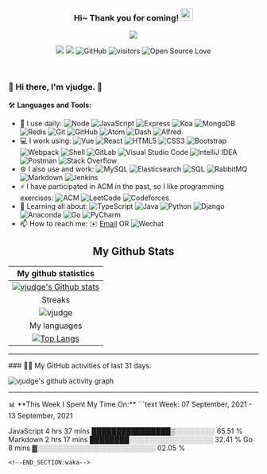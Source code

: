 <!--
<hr>
**vjudge/vjudge** is a ✨ _special_ ✨ repository because its `README.md` (this file) appears on your GitHub profile.

Here are some ideas to get you started:

- 🔭 I’m currently working on ...
- 🌱 I’m currently learning ...
- 👯 I’m looking to collaborate on ...
- 🤔 I’m looking for help with ...
- 💬 Ask me about ...
- 📫 How to reach me: ...
- 😄 Pronouns: ...
- ⚡ Fun fact: ...
-->

<h3 align="center">
    Hi~ Thank you for coming!
    <img src="https://media.giphy.com/media/hvRJCLFzcasrR4ia7z/giphy.gif" width="25px">
</h3>

<!-- Typing SVG - https://github.com/DenverCoder1/readme-typing-svg -->
<!-- Typing SVG Fast Demo - https://readme-typing-svg.herokuapp.com/demo/ -->
<p align="center">
    <img src="https://readme-typing-svg.herokuapp.com?color=e65e2a&width=380&height=45&lines=Full+Stack+developer;Self-taught+Code+Designer;Always+learning+new+things">
</p>

<p align="center">
    <img src="https://img.shields.io/badge/gender-%F0%9F%A4%B5-critical">
    <a href="https://vjudge.com" target="_blank"><img src="https://img.shields.io/badge/website-vjudge.com-orange"></a>
    <!-- https://visitor-badge.glitch.me/ -->
    <img src="https://img.shields.io/badge/dynamic/json?logo=github&label=GitHub&labelColor=495867&color=495867&query=%24.data.totalSubs&url=https%3A%2F%2Fapi.spencerwoo.com%2Fsubstats%2F%3Fsource%3Dgithub%26queryKey%3Dhayschan&style=flat-square" alt="GitHub">
    <img src="https://visitor-badge.glitch.me/badge?page_id=vjudge.vjudge" alt="visitors">
    <img src="https://badges.frapsoft.com/os/v1/open-source.svg?v=102" alt="Open Source Love">
</p>

<br/>

### 🎉 Hi there, I'm vjudge. 👋

🛠️ **Languages and Tools:**
<!-- https://github.com/simple-icons/simple-icons/blob/develop/slugs.md -->
- 🚀 I use daily:
  ![Node](https://img.shields.io/badge/-Node.JS-black?style=plastic&logo=Node.js)
  ![JavaScript](https://img.shields.io/badge/-JavaScript-black?style=plastic&logo=javascript)
  ![Express](https://img.shields.io/badge/-Express.JS-c7b198?style=plastic&logo=Express.JS)
  ![Koa](https://img.shields.io/badge/-MongoDB-black?style=plastic&logo=koa)
  ![MongoDB](https://img.shields.io/badge/-MongoDB-black?style=plastic&logo=mongodb)
  ![Redis](https://img.shields.io/badge/redis-%23c83d2e.svg?logo=redis&logoColor=white)
  ![Git](https://img.shields.io/badge/-Git-black?style=plastic&logo=git)
  ![GitHub](https://img.shields.io/badge/-GitHub-181717?style=plastic&logo=github)
  ![Atom](https://img.shields.io/badge/-Atom-blasck?style=plastic&logo=atom)
  ![Dash](https://img.shields.io/badge/-Dash-blasck?style=plastic&logo=dash)
  ![Alfred](https://img.shields.io/badge/-Alfred-blasck?style=plastic&logo=alfred)
- 💻 I work using:
  ![Vue](https://img.shields.io/badge/Vue%20-%232b3847.svg?logo=vue.js)
  ![React](https://img.shields.io/badge/-React-3b2e5a?style=plastic&logo=react)
  ![HTML5](https://img.shields.io/badge/-HTML5-E34F26?style=plastic&logo=html5&logoColor=white)
  ![CSS3](https://img.shields.io/badge/-CSS3-1572B6?style=plastic&logo=css3)
  ![Bootstrap](https://img.shields.io/badge/-Bootstrap-563D7C?style=plastic&logo=bootstrap)
  ![Webpack](https://img.shields.io/badge/Webpack%20-%232b3847.svg?logo=webpack)
  ![Shell](https://img.shields.io/badge/-Shell-blasck?style=plastic&logo=Shell)
  ![GitLab](https://img.shields.io/badge/-GitLab-FCA121?style=plastic&logo=gitlab)
  ![Visual Studio Code](https://img.shields.io/badge/-VS%20Code-007ACC?style=plastic&logo=visual-studio-code)
  ![IntelliJ IDEA](https://img.shields.io/badge/-IntelliJ%20IDEA-007ACC?style=plastic&logo=intellijidea)
  ![Postman](https://img.shields.io/badge/Postman-FF6C37?logo=postman&logoColor=white)
  ![Stack Overflow](https://img.shields.io/badge/-Stack%20Overflow-FE7A16?logo=stack-overflow&logoColor=white)
- ⚙️ I also use and work:
  ![MySQL](https://img.shields.io/badge/MySQL-%2300f.svg?logo=mysql&logoColor=white)
  ![Elasticsearch](https://img.shields.io/badge/Elasticsearch-%2395e0d1.svg?logo=elastic&logoColor=white)
  ![SQL](https://img.shields.io/badge/SQL%20-%23025E8C.svg?logo=sql&logoColor=white)
  ![RabbitMQ](https://img.shields.io/badge/RabbitMQ%20-%23025E8C.svg?logo=rabbitmq&logoColor=white)
  ![Markdown](https://img.shields.io/badge/Markdown-%23000000.svg?logo=markdown&logoColor=white)
  ![Jenkins](https://img.shields.io/badge/-Jenkins-black?style=plastic&logo=Jenkins)
- ⚡ I have participated in ACM in the past, so I like programming exercises:
  ![ACM](https://img.shields.io/badge/-ACM-3f4441?style=plastic&logo=acm)
  ![LeetCode](https://img.shields.io/badge/-LeetCode-3f4441?style=plastic&logo=leetCode)
  ![Codeforces](https://img.shields.io/badge/-Codeforces-3f4441?style=plastic&logo=codeforces)
- 🌱 Learning all about:
  ![TypeScript](https://img.shields.io/badge/-TypeScript-3f4441?style=plastic&logo=typescript)
  ![Java](https://img.shields.io/badge/-java-3f4441?style=plastic&logo=java)
  ![Python](https://img.shields.io/badge/-Python-8fcfd1?style=plastic&logo=Python)
  ![Django](https://img.shields.io/badge/-Django-092E20?style=plastic&logo=Django)
  ![Anaconda](https://img.shields.io/badge/-Anaconda-092E20?style=plastic&logo=anaconda)
  ![Go](https://img.shields.io/badge/-Go-092E20?style=plastic&logo=go)
  ![PyCharm](https://img.shields.io/badge/-PyCharm-092E20?style=plastic&logo=pycharm)
- 📫 How to reach me:
  ✉️ [Email](mailto:gradonday@163.com) OR ![Wechat](https://img.shields.io/badge/1156638549%20-%23.svg?logo=wechat&logoColor=white)


<!-- START NEW SECTION -->
<p align="center">
 <h2 align="center">My Github Stats</h2>

 | My github statistics |
 |  :---:  |
 | [![vjudge's Github stats](https://github-readme-stats.vercel.app/api?username=vjudge&show_icons=true&theme=bear&hide_title=false)](https://github.com/vjudge) |
 | Streaks |
 | ![vjudge](https://github-readme-streak-stats.herokuapp.com/?user=vjudge&theme=dark) |
 | My languages |
 | [![Top Langs](https://github-readme-stats.vercel.app/api/top-langs/?username=vjudge&show_icons=true&theme=radical&layout=compact&langs_count=10&hide_title=true)](https://github.com/vjudge) |


 <hr>
 ### 👨‍💻 My GitHub activities of last 31 days.

 <!-- https://github.com/ashutosh00710/github-readme-activity-graph -->

 ![vjudge's github activity graph](https://activity-graph.herokuapp.com/graph?username=vjudge&theme=react-dark&area=true&custom_title=vjudge's%20Graph)


<hr>
<!-- waka readme - https://github.com/athul/waka-readme -->
📊 **This Week I Spent My Time On:**
<!--START_SECTION:waka-->
```text
Week: 07 September, 2021 - 13 September, 2021

JavaScript   4 hrs 37 mins   ████████████████▒░░░░░░░░   65.51 % 
Markdown     2 hrs 17 mins   ████████░░░░░░░░░░░░░░░░░   32.41 % 
Go           8 mins          ▓░░░░░░░░░░░░░░░░░░░░░░░░   02.05 % 
```
<!--END_SECTION:waka-->
